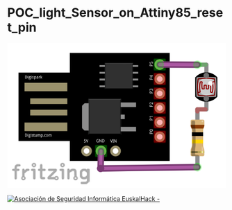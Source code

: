 # POC_light_Sensor_on_Attiny85_reset_pin

![](./img/2022-01-POC_Sensor_de_Luz_frizzing.png) 


<a href="http://euskalhack.org/">
<img src="https://euskalhack.org/images/EuskalHack_Logo.png" alt="Asociación de Seguridad Informática EuskalHack - " />
</a>
